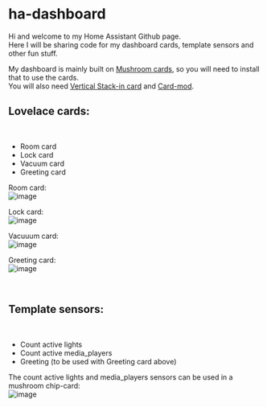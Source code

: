 # ha-dashboard

Hi and welcome to my Home Assistant Github page.<br>
Here I will be sharing code for my dashboard cards, template sensors and other fun stuff.

My dashboard is mainly built on <a href="https://github.com/piitaya/lovelace-mushroom">Mushroom cards</a>, so you will need to install that to use the cards.<br>
You will also need <a href="https://github.com/ofekashery/vertical-stack-in-card">Vertical Stack-in card</a> and <a href="https://github.com/thomasloven/lovelace-card-mod">Card-mod</a>.

<h2>Lovelace cards:</h2><br>

- Room card
- Lock card
- Vacuum card
- Greeting card


Room card:<br>
![image](https://github.com/durrav/ha-dashboard/assets/58232568/f034c55e-8f00-41c4-9556-3d66ebba3e58)

Lock card:<br>
![image](https://github.com/durrav/ha-dashboard/assets/58232568/7f6a26e1-4a55-4afb-9581-7ef7172ebdb4)

Vacuuum card:<br>
![image](https://github.com/durrav/ha-dashboard/assets/58232568/75ed1463-f2a4-4251-abbc-8cf545c7a50d)

Greeting card:<br>
![image](https://github.com/durrav/ha-dashboard/assets/58232568/1d632b4e-056e-4143-b259-9a0e04bf6bfa)

<br>

<h2>Template sensors:</h2><br>

- Count active lights
- Count active media_players
- Greeting (to be used with Greeting card above)


The count active lights and media_players sensors can be used in a mushroom chip-card:<br>
![image](https://github.com/durrav/ha-dashboard/assets/58232568/b392c4bb-43ed-48be-8673-c8f7cddbf5fc)
